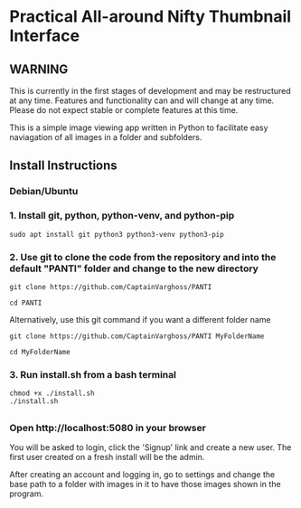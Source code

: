 # Practical All-around Nifty Thumbnail Interface

## WARNING

This is currently in the first stages of development and may be restructured at any time. Features and functionality can and will change at any time. Please do not expect stable or complete features at this time.

This is a simple image viewing app written in Python to facilitate easy naviagation of all images in a folder and subfolders.

## Install Instructions

### Debian/Ubuntu

### 1. Install git, python, python-venv, and python-pip

    sudo apt install git python3 python3-venv python3-pip

### 2. Use git to clone the code from the repository and into the default "PANTI" folder and change to the new directory

    git clone https://github.com/CaptainVarghoss/PANTI

    cd PANTI

Alternatively, use this git command if you want a different folder name

    git clone https://github.com/CaptainVarghoss/PANTI MyFolderName

    cd MyFolderName

### 3. Run install.sh from a bash terminal

    chmod +x ./install.sh
    ./install.sh

##

### Open http://localhost:5080 in your browser

You will be asked to login, click the 'Signup' link and create a new user. The first user created on a fresh install will be the admin.

After creating an account and logging in, go to settings and change the base path to a folder with images in it to have those images shown in the program.
